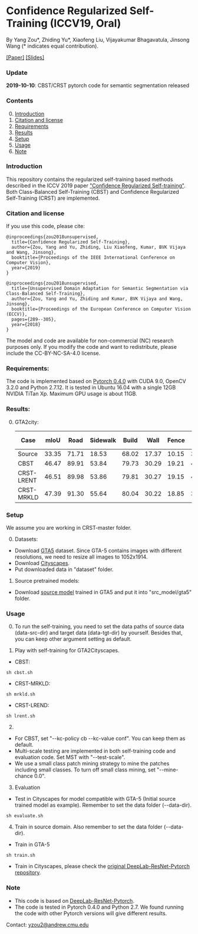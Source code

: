 # Confidence Regularized Self-Training (ICCV19, Oral) 

By Yang Zou*, Zhiding Yu*, Xiaofeng Liu, Vijayakumar Bhagavatula, Jinsong Wang (* indicates equal contribution).

[[Paper]](https://arxiv.org/abs/1908.09822) [[Slides]](https://yzou2.github.io/pdf/CRST_slides.pdf)

### Update

**2019-10-10**: CBST/CRST pytorch code for semantic segmentation released

### Contents
0. [Introduction](#introduction)
0. [Citation and license](#citation)
0. [Requirements](#requirements)
0. [Results](#results)
0. [Setup](#models)
0. [Usage](#usage)
0. [Note](#note)

### Introduction
This repository contains the regularized self-training based methods described in the ICCV 2019 paper ["Confidence Regularized Self-training"](https://arxiv.org/abs/1908.09822). Both Class-Balanced Self-Training (CBST) and Confidence Regularized Self-Training (CRST) are implemented. 

### Citation and license
If you use this code, please cite:

	@inproceedings{zou2018unsupervised,
	  title={Confidence Regularized Self-Training},
	  author={Zou, Yang and Yu, Zhiding, Liu Xiaofeng, Kumar, BVK Vijaya and Wang, Jinsong},
	  booktitle={Proceedings of the IEEE International Conference on Computer Vision},
	  year={2019}
	}
	
	@inproceedings{zou2018unsupervised,
	  title={Unsupervised Domain Adaptation for Semantic Segmentation via Class-Balanced Self-Training},
	  author={Zou, Yang and Yu, Zhiding and Kumar, BVK Vijaya and Wang, Jinsong},
	  booktitle={Proceedings of the European Conference on Computer Vision (ECCV)},
	  pages={289--305},
	  year={2018}
	}

The model and code are available for non-commercial (NC) research purposes only. If you modify the code and want to redistribute, please include the CC-BY-NC-SA-4.0 license.

### Requirements:
The code is implemented based on [Pytorch 0.4.0](https://pytorch.org/) with CUDA 9.0, OpenCV 3.2.0 and Python 2.7.12. It is tested in Ubuntu 16.04 with a single 12GB NVIDIA TiTan Xp. Maximum GPU usage is about 11GB.

### Results:
0. GTA2city:

	Case|mIoU|Road|Sidewalk|Build|Wall|Fence|Pole|Traffic Light|Traffic Sign|Veg.|Terrain|Sky|Person|Rider|Car|Truck|Bus|Train|Motor|Bike
	---|---|---|---|---|---|---|---|---|---|---|---|---|---|---|---|---|---|---|---|---
	Source|33.35|71.71|18.53|68.02|17.37|10.15|36.63|27.63|6.27|78.66|21.80|67.69|58.28|20.72|59.26|16.43|12.45|7.93|21.21|12.96
	CBST|46.47|89.91|53.84|79.73|30.29|19.21|40.23|32.28|22.26|84.11|29.96|75.52|61.93|28.54|82.57|25.89|33.76|19.29|33.62|40.00
	CRST-LRENT|46.51|89.98|53.86|79.81|30.27|19.15|40.30|32.22|22.24|84.09|29.81|75.45|62.09|28.66|82.76|26.02|33.61|19.42|33.69|40.34
	CRST-MRKLD|47.39|91.30|55.64|80.04|30.22|18.85|39.27|35.96|27.09|84.52|31.81|74.55|62.59|27.90|82.43|23.81|31.10|25.36|32.60|45.43

### Setup
We assume you are working in CRST-master folder.

0. Datasets:
- Download [GTA5](https://download.visinf.tu-darmstadt.de/data/from_games/) dataset. Since GTA-5 contains images with different resolutions, we need to resize all images to 1052x1914. 
- Download [Cityscapes](https://www.cityscapes-dataset.com/).
- Put downloaded data in "dataset" folder.
1. Source pretrained models:
- Download [source model](https://www.dropbox.com/s/q6dzd3n0b55jjo7/gta_src.pth?dl=0) trained in GTA5 and put it into "src_model/gta5" folder.

### Usage
0. To run the self-training, you need to set the data paths of source data (data-src-dir) and target data (data-tgt-dir) by yourself. Besides that, you can keep other argument setting as default.

1. Play with self-training for GTA2Cityscapes.
- CBST:
~~~~
sh cbst.sh
~~~~
- CRST-MRKLD:
~~~~
sh mrkld.sh
~~~~
- CRST-LREND:
~~~~
sh lrent.sh
~~~~
2. 
- For CBST, set "--kc-policy cb --kc-value conf". You can keep them as default.
- Multi-scale testing are implemented in both self-training code and evaluation code. Set MST with "--test-scale".
- We use a small class patch mining strategy to mine the patches including small classes. To turn off small class mining, set "--mine-chance 0.0".
3. Evaluation
- Test in Cityscapes for model compatible with GTA-5 (Initial source trained model as example). Remember to set the data folder (--data-dir).
~~~~
sh evaluate.sh
~~~~

4. Train in source domain. Also remember to set the data folder (--data-dir).
- Train in GTA-5
~~~~
sh train.sh
~~~~
- Train in Cityscapes, please check the [original DeepLab-ResNet-Pytorch repository](https://github.com/speedinghzl/Pytorch-Deeplab).

### Note
- This code is based on [DeepLab-ResNet-Pytorch](https://github.com/speedinghzl/Pytorch-Deeplab).
- The code is tested in Pytorch 0.4.0 and Python 2.7. We found running the code with other Pytorch versions will give different results.

Contact: yzou2@andrew.cmu.edu
